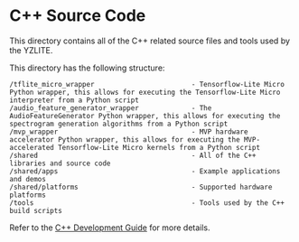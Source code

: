 # C++ Source Code

This directory contains all of the C++ related source files and tools used by the YZLITE.

This directory has the following structure:

```
/tflite_micro_wrapper                        - Tensorflow-Lite Micro Python wrapper, this allows for executing the Tensorflow-Lite Micro interpreter from a Python script
/audio_feature_generator_wrapper             - The AudioFeatureGenerator Python wrapper, this allows for executing the spectrogram generation algorithms from a Python script
/mvp_wrapper                                 - MVP hardware accelerator Python wrapper, this allows for executing the MVP-accelerated Tensorflow-Lite Micro kernels from a Python script
/shared                                      - All of the C++ libraries and source code
/shared/apps                                 - Example applications and demos
/shared/platforms                            - Supported hardware platforms
/tools                                       - Tools used by the C++ build scripts
```

Refer to the [C++ Development Guide](https://github.com/chenxingqiang/yzlite/docs/cpp_development/index.html) for more details.
